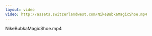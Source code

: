 ```yaml
---
layout: video
video: http://assets.switzerlandwest.com/NikeBubkaMagicShoe.mp4
---
```

NikeBubkaMagicShoe.mp4
